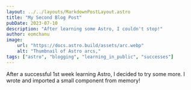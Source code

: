 ```yaml
---
layout: ../../layouts/MarkdownPostLayout.astro
title: "My Second Blog Post"
pubDate: 2023-07-10
description: "After learning some Astro, I couldn't stop!"
author: eomchanu
image:
    url: "https://docs.astro.build/assets/arc.webp"
    alt: "Thumbnail of Astro arcs,"
tags: ["astro", "blogging", "learning_in_public", "successes"]
---
```


After a successful 1st week learning Astro, I decided to try some more. I wrote and imported a small component from memory!